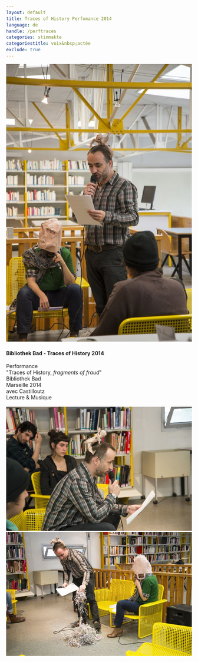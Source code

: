 ```yaml
---
layout: default
title: Traces of History Perfomance 2014
language: de
handle: /perftraces
categories: stimmakte
categoriestitle: voix&nbsp;actée
exclude: true
---
```


<a rel="lightbox" data-lightbox="example-1" href="/galeries/performance-traces/Image03.jpg" title="Performance Traces of History 2014"><img src="/galeries/performance-traces/Image03.jpg" alt="Performance Traces of History 2014" class="img-left"></a>
#### Bibliothek Bad - Traces of History 2014  
  
Performance  
"Traces of History, *fragments of fraud*"  
Bibliothek Bad  
Marseille 2014  
avec Castilloutz  
Lecture & Musique 
<br style="clear:both" />
<br style="clear:both" />
<a rel="lightbox" data-lightbox="example-1" href="/galeries/performance-traces/Image02.jpg" title="Performance Traces of History 1"><img src="/galeries/performance-traces/Image02.jpg" alt="PerformanceTraces of History 1" class="img-left2"></a>
<a rel="lightbox" data-lightbox="example-1" href="/galeries/performance-traces/Image01.jpg" title="Performance Traces of History 2"><img src="/galeries/performance-traces/Image01.jpg" alt="Traces of History 2" class="img-right2"></a>

<br style="clear:both" />
<br style="clear:both" />

